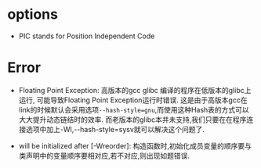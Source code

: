 # options
- PIC stands for Position Independent Code

# Error
- Floating Point Exception: 高版本的gcc glibc 编译的程序在低版本的glibc上运行, 可能导致Floating Point Exception运行时错误.
	这是由于高版本gcc在link的时候默认会采用选项`--hash-style=gnu`,而使用这种Hash表的方式可以大大提升动态链结时的效率.
	而老版本的glibc本并未支持,我们只要在在程序连接选项中加上-Wl,--hash-style=sysv就可以解决这个问题了.

- will be initialized after [-Wreorder]: 构造函数时,初始化成员变量的顺序要与类声明中的变量顺序要相对应,若不对应,则出现如题错误.

